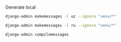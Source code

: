 Generate local

```bash
django-admin makemessages -l uz --ignore "venv/*"
```

```bash
django-admin makemessages -l ru --ignore "venv/*"
```


```bash
django-admin compilemessages
```

